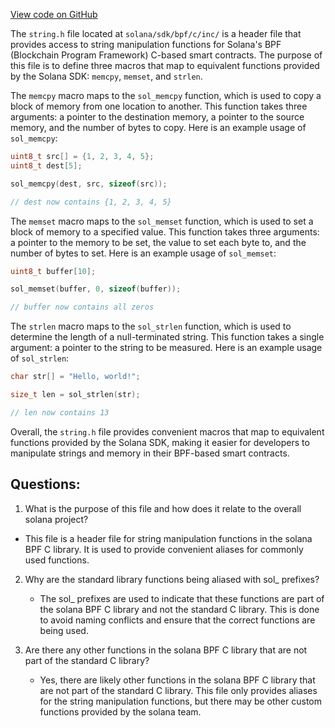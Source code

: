 
[View code on GitHub](https://github.com/solana-labs/solana/blob/master/sdk/bpf/c/inc/string.h)

The `string.h` file located at `solana/sdk/bpf/c/inc/` is a header file that provides access to string manipulation functions for Solana's BPF (Blockchain Program Framework) C-based smart contracts. The purpose of this file is to define three macros that map to equivalent functions provided by the Solana SDK: `memcpy`, `memset`, and `strlen`. 

The `memcpy` macro maps to the `sol_memcpy` function, which is used to copy a block of memory from one location to another. This function takes three arguments: a pointer to the destination memory, a pointer to the source memory, and the number of bytes to copy. Here is an example usage of `sol_memcpy`:

```c
uint8_t src[] = {1, 2, 3, 4, 5};
uint8_t dest[5];

sol_memcpy(dest, src, sizeof(src));

// dest now contains {1, 2, 3, 4, 5}
```

The `memset` macro maps to the `sol_memset` function, which is used to set a block of memory to a specified value. This function takes three arguments: a pointer to the memory to be set, the value to set each byte to, and the number of bytes to set. Here is an example usage of `sol_memset`:

```c
uint8_t buffer[10];

sol_memset(buffer, 0, sizeof(buffer));

// buffer now contains all zeros
```

The `strlen` macro maps to the `sol_strlen` function, which is used to determine the length of a null-terminated string. This function takes a single argument: a pointer to the string to be measured. Here is an example usage of `sol_strlen`:

```c
char str[] = "Hello, world!";

size_t len = sol_strlen(str);

// len now contains 13
```

Overall, the `string.h` file provides convenient macros that map to equivalent functions provided by the Solana SDK, making it easier for developers to manipulate strings and memory in their BPF-based smart contracts.
## Questions: 
 1. What is the purpose of this file and how does it relate to the overall solana project?
   - This file is a header file for string manipulation functions in the solana BPF C library. It is used to provide convenient aliases for commonly used functions.

2. Why are the standard library functions being aliased with sol_ prefixes?
   - The sol_ prefixes are used to indicate that these functions are part of the solana BPF C library and not the standard C library. This is done to avoid naming conflicts and ensure that the correct functions are being used.

3. Are there any other functions in the solana BPF C library that are not part of the standard C library?
   - Yes, there are likely other functions in the solana BPF C library that are not part of the standard C library. This file only provides aliases for the string manipulation functions, but there may be other custom functions provided by the solana team.